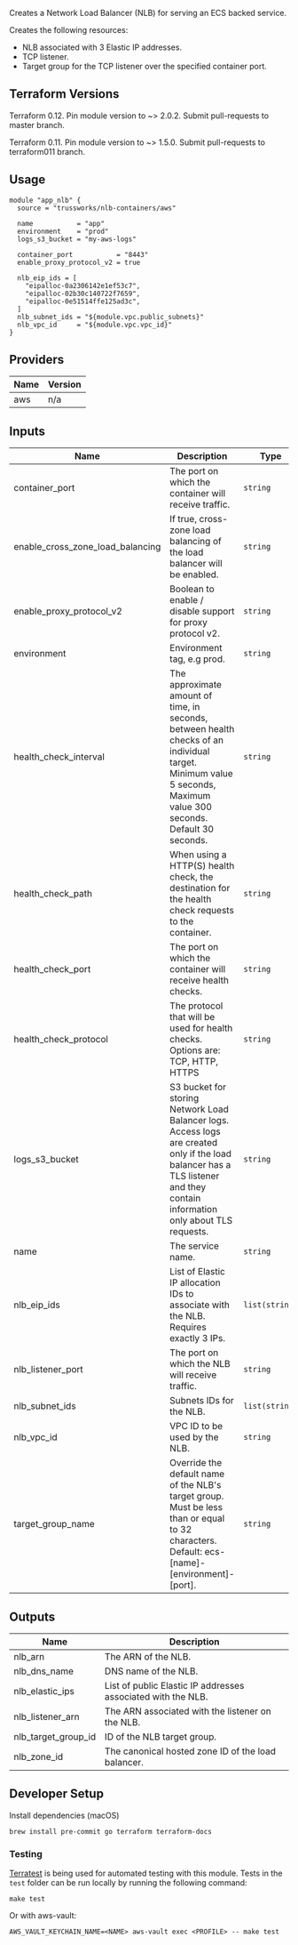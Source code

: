 <!-- BEGINNING OF PRE-COMMIT-TERRAFORM DOCS HOOK -->
Creates a Network Load Balancer (NLB) for serving an ECS backed service.

Creates the following resources:

* NLB associated with 3 Elastic IP addresses.
* TCP listener.
* Target group for the TCP listener over the specified container port.

## Terraform Versions

Terraform 0.12. Pin module version to ~> 2.0.2. Submit pull-requests to master branch.

Terraform 0.11. Pin module version to ~> 1.5.0. Submit pull-requests to terraform011 branch.

## Usage

```hcl
module "app_nlb" {
  source = "trussworks/nlb-containers/aws"

  name           = "app"
  environment    = "prod"
  logs_s3_bucket = "my-aws-logs"

  container_port           = "8443"
  enable_proxy_protocol_v2 = true

  nlb_eip_ids = [
    "eipalloc-0a2306142e1ef53c7",
    "eipalloc-02b30c140722f7659",
    "eipalloc-0e51514ffe125ad3c",
  ]
  nlb_subnet_ids = "${module.vpc.public_subnets}"
  nlb_vpc_id     = "${module.vpc.vpc_id}"
}
```

## Providers

| Name | Version |
|------|---------|
| aws | n/a |

## Inputs

| Name | Description | Type | Default | Required |
|------|-------------|------|---------|:-----:|
| container\_port | The port on which the container will receive traffic. | `string` | `443` | no |
| enable\_cross\_zone\_load\_balancing | If true, cross-zone load balancing of the load balancer will be enabled. | `string` | `true` | no |
| enable\_proxy\_protocol\_v2 | Boolean to enable / disable support for proxy protocol v2. | `string` | `"true"` | no |
| environment | Environment tag, e.g prod. | `string` | n/a | yes |
| health\_check\_interval | The approximate amount of time, in seconds, between health checks of an individual target. Minimum value 5 seconds, Maximum value 300 seconds. Default 30 seconds. | `string` | `30` | no |
| health\_check\_path | When using a HTTP(S) health check, the destination for the health check requests to the container. | `string` | `"/"` | no |
| health\_check\_port | The port on which the container will receive health checks. | `string` | `443` | no |
| health\_check\_protocol | The protocol that will be used for health checks.  Options are: TCP, HTTP, HTTPS | `string` | `"TCP"` | no |
| logs\_s3\_bucket | S3 bucket for storing Network Load Balancer logs.  Access logs are created only if the load balancer has a TLS listener and they contain information only about TLS requests. | `string` | n/a | yes |
| name | The service name. | `string` | n/a | yes |
| nlb\_eip\_ids | List of Elastic IP allocation IDs to associate with the NLB. Requires exactly 3 IPs. | `list(string)` | n/a | yes |
| nlb\_listener\_port | The port on which the NLB will receive traffic. | `string` | `"443"` | no |
| nlb\_subnet\_ids | Subnets IDs for the NLB. | `list(string)` | n/a | yes |
| nlb\_vpc\_id | VPC ID to be used by the NLB. | `string` | n/a | yes |
| target\_group\_name | Override the default name of the NLB's target group. Must be less than or equal to 32 characters. Default: ecs-[name]-[environment]-[port]. | `string` | `""` | no |

## Outputs

| Name | Description |
|------|-------------|
| nlb\_arn | The ARN of the NLB. |
| nlb\_dns\_name | DNS name of the NLB. |
| nlb\_elastic\_ips | List of public Elastic IP addresses associated with the NLB. |
| nlb\_listener\_arn | The ARN associated with the listener on the NLB. |
| nlb\_target\_group\_id | ID of the NLB target group. |
| nlb\_zone\_id | The canonical hosted zone ID of the load balancer. |

<!-- END OF PRE-COMMIT-TERRAFORM DOCS HOOK -->

## Developer Setup

Install dependencies (macOS)

```shell
brew install pre-commit go terraform terraform-docs
```

### Testing

[Terratest](https://github.com/gruntwork-io/terratest) is being used for
automated testing with this module. Tests in the `test` folder can be run
locally by running the following command:

```text
make test
```

Or with aws-vault:

```text
AWS_VAULT_KEYCHAIN_NAME=<NAME> aws-vault exec <PROFILE> -- make test
```

